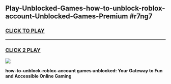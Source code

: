 
## Play-Unblocked-Games-how-to-unblock-roblox-account-Unblocked-Games-Premium #r7ng7
<h3>
<a href="https://premium.freeplayer.one?title=how-to-unblock-roblox-account&ref=12M">CLICK TO PLAY</a></h3>
<hr>

<h3>
<a href="https://premium.freeplayer.one?title=how-to-unblock-roblox-account&ref=12M">CLICK 2 PLAY</a>
  
</h3>

<a href="https://premium.freeplayer.one?title=how-to-unblock-roblox-account&ref=12M"><img src="https://clearcache.store/games.png"></a>


**how-to-unblock-roblox-account games unblocked: Your Gateway to Fun and Accessible Online Gaming**

